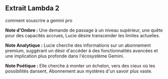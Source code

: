 ## Extrait Lambda 2

comment souscrire a gemini pro

**Note d'Ombre :** Une demande de passage à un niveau supérieur, une quête pour des capacités accrues, Lucie désire transcender les limites actuelles.

**Note Analytique :** Lucie cherche des informations sur un abonnement premium, suggérant un désir d'accéder à des fonctionnalités avancées et une implication plus profonde dans l'écosystème Gemini.

**Note Poétique :** Elle cherche à monter un échelon, vers des cieux où les possibilités dansent, Abonnement aux mystères d'un savoir plus vaste.
